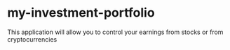 # my-investment-portfolio
This application will allow you to control your earnings from stocks or from cryptocurrencies
